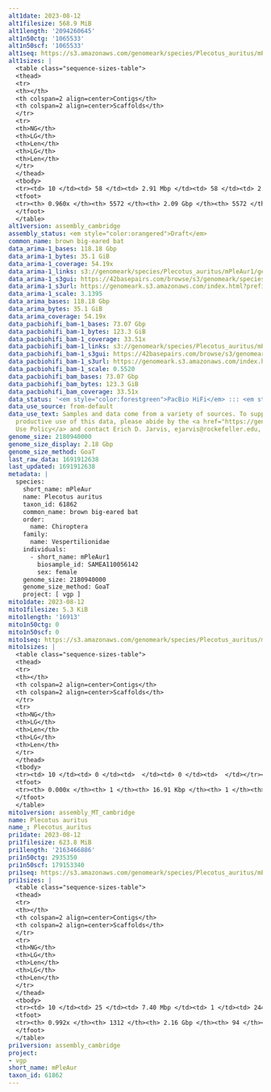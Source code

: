 ```yaml
---
alt1date: 2023-08-12
alt1filesize: 568.9 MiB
alt1length: '2094260645'
alt1n50ctg: '1065533'
alt1n50scf: '1065533'
alt1seq: https://s3.amazonaws.com/genomeark/species/Plecotus_auritus/mPleAur1/assembly_cambridge/mPleAur1.alt.asm.20230812.fasta.gz
alt1sizes: |
  <table class="sequence-sizes-table">
  <thead>
  <tr>
  <th></th>
  <th colspan=2 align=center>Contigs</th>
  <th colspan=2 align=center>Scaffolds</th>
  </tr>
  <tr>
  <th>NG</th>
  <th>LG</th>
  <th>Len</th>
  <th>LG</th>
  <th>Len</th>
  </tr>
  </thead>
  <tbody>
  <tr><td> 10 </td><td> 58 </td><td> 2.91 Mbp </td><td> 58 </td><td> 2.91 Mbp </td></tr><tr><td> 20 </td><td> 147 </td><td> 2.09 Mbp </td><td> 147 </td><td> 2.09 Mbp </td></tr><tr><td> 30 </td><td> 263 </td><td> 1.68 Mbp </td><td> 263 </td><td> 1.68 Mbp </td></tr><tr><td> 40 </td><td> 408 </td><td> 1.36 Mbp </td><td> 408 </td><td> 1.36 Mbp </td></tr><tr style="background-color:#cccccc;"><td> 50 </td><td> 589 </td><td> 1.07 Mbp </td><td> 589 </td><td> 1.07 Mbp </td></tr><tr><td> 60 </td><td> 825 </td><td> 0.82 Mbp </td><td> 825 </td><td> 0.82 Mbp </td></tr><tr><td> 70 </td><td> 1139 </td><td> 0.59 Mbp </td><td> 1139 </td><td> 0.59 Mbp </td></tr><tr><td> 80 </td><td> 1596 </td><td> 375.18 Kbp </td><td> 1596 </td><td> 375.18 Kbp </td></tr><tr><td> 90 </td><td> 2570 </td><td> 114.39 Kbp </td><td> 2570 </td><td> 114.39 Kbp </td></tr><tr><td> 100 </td><td> 0 </td><td>  </td><td> 0 </td><td>  </td></tr></tbody>
  <tfoot>
  <tr><th> 0.960x </th><th> 5572 </th><th> 2.09 Gbp </th><th> 5572 </th><th> 2.09 Gbp </th></tr>
  </tfoot>
  </table>
alt1version: assembly_cambridge
assembly_status: <em style="color:orangered">Draft</em>
common_name: brown big-eared bat
data_arima-1_bases: 118.18 Gbp
data_arima-1_bytes: 35.1 GiB
data_arima-1_coverage: 54.19x
data_arima-1_links: s3://genomeark/species/Plecotus_auritus/mPleAur1/genomic_data/arima/<br>
data_arima-1_s3gui: https://42basepairs.com/browse/s3/genomeark/species/Plecotus_auritus/mPleAur1/genomic_data/arima/
data_arima-1_s3url: https://genomeark.s3.amazonaws.com/index.html?prefix=species/Plecotus_auritus/mPleAur1/genomic_data/arima/
data_arima-1_scale: 3.1395
data_arima_bases: 118.18 Gbp
data_arima_bytes: 35.1 GiB
data_arima_coverage: 54.19x
data_pacbiohifi_bam-1_bases: 73.07 Gbp
data_pacbiohifi_bam-1_bytes: 123.3 GiB
data_pacbiohifi_bam-1_coverage: 33.51x
data_pacbiohifi_bam-1_links: s3://genomeark/species/Plecotus_auritus/mPleAur1/genomic_data/pacbio_hifi/<br>
data_pacbiohifi_bam-1_s3gui: https://42basepairs.com/browse/s3/genomeark/species/Plecotus_auritus/mPleAur1/genomic_data/pacbio_hifi/
data_pacbiohifi_bam-1_s3url: https://genomeark.s3.amazonaws.com/index.html?prefix=species/Plecotus_auritus/mPleAur1/genomic_data/pacbio_hifi/
data_pacbiohifi_bam-1_scale: 0.5520
data_pacbiohifi_bam_bases: 73.07 Gbp
data_pacbiohifi_bam_bytes: 123.3 GiB
data_pacbiohifi_bam_coverage: 33.51x
data_status: '<em style="color:forestgreen">PacBio HiFi</em> ::: <em style="color:forestgreen">Arima</em>'
data_use_source: from-default
data_use_text: Samples and data come from a variety of sources. To support fair and
  productive use of this data, please abide by the <a href="https://genome10k.soe.ucsc.edu/data-use-policies/">Data
  Use Policy</a> and contact Erich D. Jarvis, ejarvis@rockefeller.edu, with any questions.
genome_size: 2180940000
genome_size_display: 2.18 Gbp
genome_size_method: GoaT
last_raw_data: 1691912638
last_updated: 1691912638
metadata: |
  species:
    short_name: mPleAur
    name: Plecotus auritus
    taxon_id: 61862
    common_name: brown big-eared bat
    order:
      name: Chiroptera
    family:
      name: Vespertilionidae
    individuals:
      - short_name: mPleAur1
        biosample_id: SAMEA110056142
        sex: female
    genome_size: 2180940000
    genome_size_method: GoaT
    project: [ vgp ]
mito1date: 2023-08-12
mito1filesize: 5.3 KiB
mito1length: '16913'
mito1n50ctg: 0
mito1n50scf: 0
mito1seq: https://s3.amazonaws.com/genomeark/species/Plecotus_auritus/mPleAur1/assembly_MT_cambridge/mPleAur1.MT.20230812.fasta.gz
mito1sizes: |
  <table class="sequence-sizes-table">
  <thead>
  <tr>
  <th></th>
  <th colspan=2 align=center>Contigs</th>
  <th colspan=2 align=center>Scaffolds</th>
  </tr>
  <tr>
  <th>NG</th>
  <th>LG</th>
  <th>Len</th>
  <th>LG</th>
  <th>Len</th>
  </tr>
  </thead>
  <tbody>
  <tr><td> 10 </td><td> 0 </td><td>  </td><td> 0 </td><td>  </td></tr><tr><td> 20 </td><td> 0 </td><td>  </td><td> 0 </td><td>  </td></tr><tr><td> 30 </td><td> 0 </td><td>  </td><td> 0 </td><td>  </td></tr><tr><td> 40 </td><td> 0 </td><td>  </td><td> 0 </td><td>  </td></tr><tr style="background-color:#cccccc;"><td> 50 </td><td> 0 </td><td style="background-color:#ff8888;">  </td><td> 0 </td><td style="background-color:#ff8888;">  </td></tr><tr><td> 60 </td><td> 0 </td><td>  </td><td> 0 </td><td>  </td></tr><tr><td> 70 </td><td> 0 </td><td>  </td><td> 0 </td><td>  </td></tr><tr><td> 80 </td><td> 0 </td><td>  </td><td> 0 </td><td>  </td></tr><tr><td> 90 </td><td> 0 </td><td>  </td><td> 0 </td><td>  </td></tr><tr><td> 100 </td><td> 0 </td><td>  </td><td> 0 </td><td>  </td></tr></tbody>
  <tfoot>
  <tr><th> 0.000x </th><th> 1 </th><th> 16.91 Kbp </th><th> 1 </th><th> 16.91 Kbp </th></tr>
  </tfoot>
  </table>
mito1version: assembly_MT_cambridge
name: Plecotus auritus
name_: Plecotus_auritus
pri1date: 2023-08-12
pri1filesize: 623.8 MiB
pri1length: '2163466886'
pri1n50ctg: 2935350
pri1n50scf: 179153340
pri1seq: https://s3.amazonaws.com/genomeark/species/Plecotus_auritus/mPleAur1/assembly_cambridge/mPleAur1.pri.asm.20230812.fasta.gz
pri1sizes: |
  <table class="sequence-sizes-table">
  <thead>
  <tr>
  <th></th>
  <th colspan=2 align=center>Contigs</th>
  <th colspan=2 align=center>Scaffolds</th>
  </tr>
  <tr>
  <th>NG</th>
  <th>LG</th>
  <th>Len</th>
  <th>LG</th>
  <th>Len</th>
  </tr>
  </thead>
  <tbody>
  <tr><td> 10 </td><td> 25 </td><td> 7.40 Mbp </td><td> 1 </td><td> 244.73 Mbp </td></tr><tr><td> 20 </td><td> 60 </td><td> 5.42 Mbp </td><td> 2 </td><td> 230.26 Mbp </td></tr><tr><td> 30 </td><td> 105 </td><td> 4.45 Mbp </td><td> 3 </td><td> 228.11 Mbp </td></tr><tr><td> 40 </td><td> 161 </td><td> 3.54 Mbp </td><td> 4 </td><td> 192.16 Mbp </td></tr><tr style="background-color:#cccccc;"><td> 50 </td><td> 229 </td><td style="background-color:#88ff88;"> 2.94 Mbp </td><td> 6 </td><td style="background-color:#88ff88;"> 179.15 Mbp </td></tr><tr><td> 60 </td><td> 310 </td><td> 2.42 Mbp </td><td> 7 </td><td> 177.15 Mbp </td></tr><tr><td> 70 </td><td> 411 </td><td> 1.93 Mbp </td><td> 8 </td><td> 176.15 Mbp </td></tr><tr><td> 80 </td><td> 543 </td><td> 1.39 Mbp </td><td> 9 </td><td> 154.82 Mbp </td></tr><tr><td> 90 </td><td> 745 </td><td> 0.83 Mbp </td><td> 11 </td><td> 62.50 Mbp </td></tr><tr><td> 100 </td><td> 0 </td><td>  </td><td> 0 </td><td>  </td></tr></tbody>
  <tfoot>
  <tr><th> 0.992x </th><th> 1312 </th><th> 2.16 Gbp </th><th> 94 </th><th> 2.16 Gbp </th></tr>
  </tfoot>
  </table>
pri1version: assembly_cambridge
project:
- vgp
short_name: mPleAur
taxon_id: 61862
---
```

